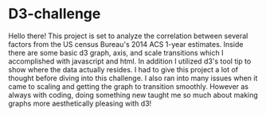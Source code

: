 # D3-challenge
Hello there! This project is set to analyze the correlation between several factors from the US census Bureau's 
2014 ACS 1-year estimates. Inside there are some basic d3 graph, axis, and scale transitions which I accomplished with javascript and html. In addition I utilized d3's tool tip to show where the data actually resides. I had to give this project a lot of thought before diving into this challenge. I also ran into many issues when it came to scaling and getting the graph to transition smoothly. However as always with coding, doing something new taught me so much about making graphs more aesthetically pleasing with d3!   